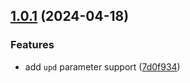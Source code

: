 ## [1.0.1](https://github.com/yujinpan/scripts/compare/v1.0.1-beta.10...v1.0.1) (2024-04-18)

### Features

- add `upd` parameter support ([7d0f934](https://github.com/yujinpan/scripts/commit/7d0f9340d4676347c22e03594caa53a9e6fbc596))
